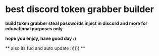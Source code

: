 
# best discord token grabber builder

**build token grabber steal passwords inject in discord and more for educational purposes only**

**hope you enjoy, have good day :)**


** also its fud and auto update :))))) **
